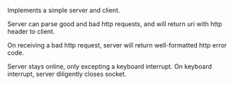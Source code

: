 Implements a simple server and client.

Server can parse good and bad http requests, and will return uri with http header to client.

On receiving a bad http request, server will return well-formatted http error code.

Server stays online, only excepting a keyboard interrupt. On keyboard interrupt, server diligently closes socket.

